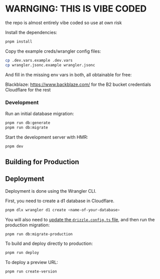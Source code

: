 # WARNGING: THIS IS VIBE CODED

the repo is almost entirely vibe coded so use at own risk


Install the dependencies:

```bash
pnpm install
```

Copy the example creds/wrangler config files:
```bash
cp .dev.vars.example .dev.vars
cp wrangler.jsonc.example wrangler.jsonc
```

And fill in the missing env vars in both, all obtainable for free:

Blackblaze: https://www.backblaze.com/ for the B2 bucket credentials
Cloudflare for the rest



### Development

Run an initial database migration:

```bash
pnpm run db:generate
pnpm run db:migrate
```

Start the development server with HMR:

```bash
pnpm dev
```

## Building for Production

## Deployment

Deployment is done using the Wrangler CLI.

First, you need to create a d1 database in Cloudflare.

```sh
pnpm dlx wrangler d1 create <name-of-your-database>
```

You will also need to [update the `drizzle.config.ts` file](https://orm.drizzle.team/docs/guides/d1-http-with-drizzle-kit), and then run the production migration:

```sh
pnpm run db:migrate-production
```

To build and deploy directly to production:

```sh
pnpm run deploy
```

To deploy a preview URL:

```sh
pnpm run create-version
```
